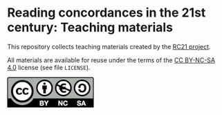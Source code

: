 # Reading concordances in the 21st century: Teaching materials

This repository collects teaching materials created by the [RC21 project](https://www.dhss.phil.fau.eu/research/current-projects/reading-concordances-in-the-21st-century-rc21/).

All materials are available for reuse under the terms of the [CC BY-NC-SA 4.0](https://creativecommons.org/licenses/by-nc-sa/4.0/) license (see file `LICENSE`).

![CC BY-NC-SA 4.0](media/by-nc-sa.eu.png)
